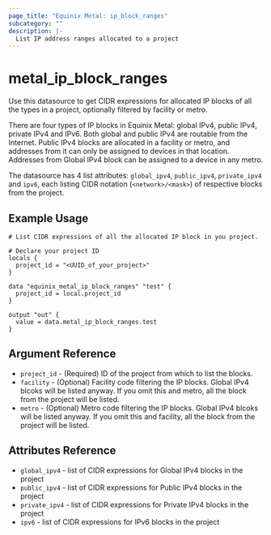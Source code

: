 ```yaml
---
page_title: "Equinix Metal: ip_block_ranges"
subcategory: ""
description: |-
  List IP address ranges allocated to a project
---
```


# metal\_ip\_block\_ranges

Use this datasource to get CIDR expressions for allocated IP blocks of all the types in a project, optionally filtered by facility or metro.

There are four types of IP blocks in Equinix Metal: global IPv4, public IPv4, private IPv4 and IPv6. Both global and public IPv4 are routable from the Internet. Public IPv4 blocks are allocated in a facility or metro, and addresses from it can only be assigned to devices in that location. Addresses from Global IPv4 block can be assigned to a device in any metro.

The datasource has 4 list attributes: `global_ipv4`, `public_ipv4`, `private_ipv4` and `ipv6`, each listing CIDR notation (`<network>/<mask>`) of respective blocks from the project.

## Example Usage

```hcl
# List CIDR expressions of all the allocated IP block in you project.

# Declare your project ID
locals {
  project_id = "<UUID_of_your_project>"
}

data "equinix_metal_ip_block_ranges" "test" {
  project_id = local.project_id
}

output "out" {
  value = data.metal_ip_block_ranges.test
}
```

## Argument Reference

* `project_id` - (Required) ID of the project from which to list the blocks.
* `facility` - (Optional) Facility code filtering the IP blocks. Global IPv4 blcoks will be listed anyway. If you omit this and metro, all the block from the project will be listed.
* `metro` - (Optional) Metro code filtering the IP blocks. Global IPv4 blcoks will be listed anyway. If you omit this and facility, all the block from the project will be listed.

## Attributes Reference

* `global_ipv4` - list of CIDR expressions for Global IPv4 blocks in the project
* `public_ipv4` - list of CIDR expressions for Public IPv4 blocks in the project
* `private_ipv4` - list of CIDR expressions for Private IPv4 blocks in the project
* `ipv6` - list of CIDR expressions for IPv6 blocks in the project
